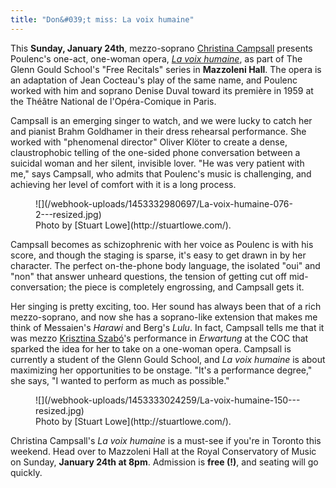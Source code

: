 ```yaml
---
title: "Don&#039;t miss: La voix humaine"
---
```


This **Sunday, January 24th**, mezzo-soprano [Christina Campsall](/scene/people/christina-campsall/) presents Poulenc's one-act, one-woman opera, [*La voix humaine*](https://www.facebook.com/events/541573745993031/), as part of The Glenn Gould School's "Free Recitals" series in **Mazzoleni Hall**. The opera is an adaptation of Jean Cocteau's play of the same name, and Poulenc worked with him and soprano Denise Duval toward its première in 1959 at the Théâtre National de l'Opéra-Comique in Paris.

Campsall is an emerging singer to watch, and we were lucky to catch her and pianist Brahm Goldhamer in their dress rehearsal performance. She worked with "phenomenal director" Oliver Klöter to create a dense, claustrophobic telling of the one-sided phone conversation between a suicidal woman and her silent, invisible lover. "He was very patient with me," says Campsall, who admits that Poulenc's music is challenging, and achieving her level of comfort with it is a long process. 

<figure data-type="image">
![](/webhook-uploads/1453332980697/La-voix-humaine-076-2---resized.jpg)<figcaption>Photo by [Stuart Lowe](http://stuartlowe.com/).</figcaption>
</figure>

Campsall becomes as schizophrenic with her voice as Poulenc is with his score, and though the staging is sparse, it's easy to get drawn in by her character. The perfect on-the-phone body language, the isolated "oui" and "non" that answer unheard questions, the tension of getting cut off mid-conversation; the piece is completely engrossing, and Campsall gets it.

Her singing is pretty exciting, too. Her sound has always been that of a rich mezzo-soprano, and now she has a soprano-like extension that makes me think of Messaien's *Harawi* and Berg's *Lulu*. In fact, Campsall tells me that it was mezzo [Krisztina Szabó](/in-review-bluebeards-castle-erwartung/)'s performance in *Erwartung* at the COC that sparked the idea for her to take on a one-woman opera. Campsall is currently a student of the Glenn Gould School, and *La voix humaine* is about maximizing her opportunities to be onstage. "It's a performance degree," she says, "I wanted to perform as much as possible."

<figure data-type="image">
![](/webhook-uploads/1453333024259/La-voix-humaine-150---resized.jpg)<figcaption>Photo by [Stuart Lowe](http://stuartlowe.com/).</figcaption>
</figure>

Christina Campsall's *La voix humaine* is a must-see if you're in Toronto this weekend. Head over to Mazzoleni Hall at the Royal Conservatory of Music on Sunday, **January 24th at 8pm**. Admission is **free (!)**, and seating will go quickly. 

